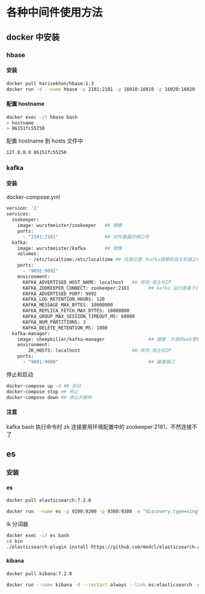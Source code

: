 # 各种中间件使用方法

## docker 中安装
### hbase

#### 安装
```bash
docker pull harisekhon/hbase:1.3
docker run -d --name hbase -p 2181:2181 -p 16010:16010 -p 16020:16020 -p 16030:16030 -p 16000:16000 harisekhon/hbase
```
#### 配置 hostname
```bash
docker exec -it hbase bash
> hostname
> 86151fc55250
```
配置 hostname 到 hosts 文件中
```properties
127.0.0.0 86151fc55250
```

### kafka

#### 安装
docker-compose.yml
```dockerfile
version: '2'
services:
  zookeeper:
    image: wurstmeister/zookeeper   ## 镜像
    ports:
      - "2181:2181"                 ## 对外暴露的端口号
  kafka:
    image: wurstmeister/kafka       ## 镜像
    volumes: 
        - /etc/localtime:/etc/localtime ## 挂载位置（kafka镜像和宿主机器之间时间保持一直）
    ports:
      - "9092:9092"
    environment:
      KAFKA_ADVERTISED_HOST_NAME: localhost   ## 修改:宿主机IP
      KAFKA_ZOOKEEPER_CONNECT: zookeeper:2181       ## kafka 运行是基于zookeeper的
      KAFKA_ADVERTISED_PORT: 9092
      KAFKA_LOG_RETENTION_HOURS: 120
      KAFKA_MESSAGE_MAX_BYTES: 10000000
      KAFKA_REPLICA_FETCH_MAX_BYTES: 10000000
      KAFKA_GROUP_MAX_SESSION_TIMEOUT_MS: 60000
      KAFKA_NUM_PARTITIONS: 3
      KAFKA_DELETE_RETENTION_MS: 1000
  kafka-manager:  
    image: sheepkiller/kafka-manager                ## 镜像：开源的web管理kafka集群的界面
    environment:
        ZK_HOSTS: localhost                   ## 修改:宿主机IP
    ports:  
      - "9001:9000"                                 ## 暴露端口
```
停止和启动
```bash
docker-compose up -d ## 启动
docker-compose stop ## 停止
docker-compose down ## 停止并删除
```

#### 注意
kafka bash 执行命令时 zk 连接要用环境配置中的 zookeeper:2181，不然连接不了

## es
### 安装
#### es
```bash
docker pull elasticsearch:7.2.0
```
```bash
docker run --name es -p 9200:9200 -p 9300:9300 -e "discovery.type=single-node" -d elasticsearch:7.2.0
```
ik 分词器
```bash
docker exec -it es bash
cd bin
./elasticsearch-plugin install https://github.com/medcl/elasticsearch-analysis-ik/releases/download/v7.2.0/elasticsearch-analysis-ik-7.2.0.zip
```
#### kibana
```bash
docker pull kibana:7.2.0
```
```bash
docker run --name kibana -d --restart always --link es:elasticsearch -p 5601:5601 kibana:7.2.0
```